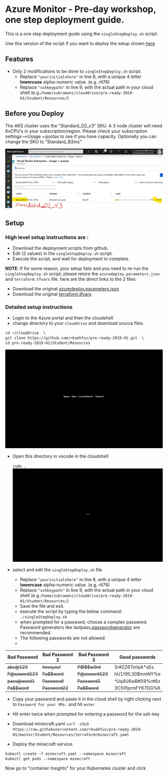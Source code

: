 # Azure Monitor - Pre-day workshop, one step deployment guide.
<!-- Author: Subramani Ananthapadmanabhan https://github.com/asubmani -->
This is a one step deployment guide using the `singleStepDeploy.sh` script.

Use this version of the script if you want to deploy the setup shown [here](https://raw.githubusercontent.com/rkuehfus/pre-ready-2019-H1/master/monitoringhackdiagram.png)

## Features

- Only 2 modifications to be done to `singleStepDeploy.sh` script.
    - Replace `"yourinitialshere"` in line 8, with  a unique 4 letter **lowercase** alpha-numeric value. (e.g. rtl76)
    - Replace `"sshkeypath"` in line 9, with the actual path in your cloud shell (e.g.`/home/subramani/clouddrive/pre-ready-2019-H1/Student/Resources/`)
## Before you Deploy

The AKS cluster uses the "Standard_D2_v3" SKU. A 3 node cluster will need 6vCPU's in your subscription/region. Please check your subscription settings-->Usage +quotas to see if you have capacity.
Optionally you can change the SKU to "Standard_B2ms"

![checkquotas](images/quotas.png)

## Setup

### High level setup instructions are :

- Download the deployment scripts from github.
- Edit (2 values) in the `singleStepDeploy.sh` script.
- Execute the script, and wait for deployment to complete.

**NOTE**: If for some reason, your setup fails and you need to re-run the `singleStepDeploy.sh` script; please retore the `azuredeploy.parameters.json` and  `terraform.tfvars` file. here are the direct links to the 2 files:
- Download the original [azuredeploy.parameters.json](https://raw.githubusercontent.com/rkuehfus/pre-ready-2019-H1/master/Student/Resources/azuredeploy.parameters.json)
- Download the original [terraform.tfvars](https://raw.githubusercontent.com/rkuehfus/pre-ready-2019-H1/master/Student/Resources/terraform/terraform.tfvars)

### Detailed setup instructions

- Login to the Azure portal and then the cloudshell
- change directory to your `clouddrive` and download source files.

```
cd ~/clouddrive  \
git clone https://github.com/rkuehfus/pre-ready-2019-H1.git  \
cd pre-ready-2019-H1/Student/Resources
```
![openCloudShell](images/cloudshell-1.gif)

- Open this directory in vscode in the cloudshell

    ` code . `
![openvscode](images/vscode.gif)
- select and edit the `singleStepDeploy.sh` file
    - Replace `"yourinitialshere"` in line 8, with  a unique 4 letter **lowercase** alpha-numeric value. (e.g. rtl76)
    - Replace `"sshkeypath"` in line 9, with the actual path in your cloud shell (e.g.`/home/subramani/clouddrive/pre-ready-2019-H1/Student/Resources/`)
    - Save the file and exit.
    - execute the script by typing the below command:
         `./singleStepDeploy.sh`
     - when prompted for a password, choose a complex password. Password generators like lastpass,[passwordgenerator](https://passwordsgenerator.net) are recommended.
     - The following passwords are not allowed:
     -
| Bad Password   | Bad Password 2   |  Bad Password 3   | Good passwords          |
| ---------------|------------------| ----------------- |-------------------------|
| ~~abc@123~~    | ~~iloveyou!~~    | ~~P@$$w0rd~~      | 5r#2Z*6Tm*!pA*eEs       |
| ~~P@ssword123~~| ~~Pa$$word~~     | ~~P@ssword123~~   | hU1!0fL30$mmNY%e        |
| ~~pass@word1~~ | ~~Password!~~    | ~~Password1~~     | ^Uq4U6wB#59%r#6z        |
| ~~Pa$$word~~   | ~~Password22~~   | ~~Pa$$word~~      | 3C5!PprmFY67DG%K        |

  - Copy your password and paste it in the cloud shell by right clicking next to `Password for your VMs:` and hit `enter`
  - Hit enter twice when prompted for entering a password for the ssh-key

  - Download minecraft.yaml
`curl -sSLO https://raw.githubusercontent.com/rkuehfus/pre-ready-2019-H1/master/Student/Resources/terraform/minecraft.yaml`

   - Deploy the minecraft service.
```
kubectl create -f minecraft.yaml --namespace minecraft
kubectl get pods --namespace minecraft
```
Now go to "container Insights" for your Kubernetes cluster and click
